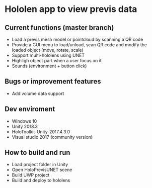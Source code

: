 # Hololen app to view previs data

## Current functions (master branch)

- Load a previs mesh model or pointcloud by scanning a QR code
- Provide a GUI menu to load/unload, scan QR code and modify the loaded object (move, rotate, scale)
- Support multi-hololens using UNET
- Highligh object part when a user focus on it
- Sounds (environment + button click)

## Bugs or improvement features

- Add volume data support

## Dev enviroment

- Windows 10
- Unity 2018.3
- HoloToolkit-Unity-2017.4.3.0
- Visual studio 2017 (community version)

## How to build and run

- Load project folder in Unity
- Open HoloPrevisUNET scene
- Build UWP project
- Build and deploy to hololens
